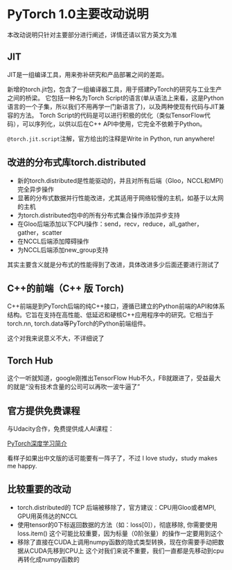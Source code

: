 # PyTorch 1.0主要改动说明
本改动说明只针对主要部分进行阐述，详情还请以官方英文为准

## JIT
JIT是一组编译工具，用来弥补研究和产品部署之间的差距。

新增的torch.jit包，包含了一组编译器工具，用于搭建PyTorch的研究与工业生产之间的桥梁。
它包括一种名为Torch Script的语言(单从语法上来看，这是Python语言的一个子集，所以我们不用再学一门新语言了)，以及两种使现有代码与JIT兼容的方法。
Torch Script的代码是可以进行积极的优化（类似TensorFlow代码），可以序列化，以供以后在C++ API中使用，它完全不依赖于Python。

`@torch.jit.script`注解，官方给出的注释是Write in Python, run anywhere!

## 改进的分布式库torch.distributed
- 新的torch.distributed是性能驱动的，并且对所有后端（Gloo，NCCL和MPI）完全异步操作
- 显著的分布式数据并行性能改进，尤其适用于网络较慢的主机，如基于以太网的主机
- 为torch.distributed包中的所有分布式集合操作添加异步支持
- 在Gloo后端添加以下CPU操作：send，recv，reduce，all_gather，gather，scatter
- 在NCCL后端添加障碍操作
- 为NCCL后端添加new_group支持

其实主要含义就是分布式的性能得到了改进，具体改进多少后面还要进行测试了

##  C++的前端（C++ 版 Torch)
C++前端是到PyTorch后端的纯C++接口，遵循已建立的Python前端的API和体系结构。它旨在支持在高性能、低延迟和硬核C++应用程序中的研究。它相当于torch.nn, torch.data等PyTorch的Python前端组件。

这个对我来说意义不大，不详细说了

## Torch Hub
这个一听就知道，google刚推出TensorFlow Hub不久，FB就跟进了，受益最大的就是“没有技术含量的公司可以再吹一波牛逼了”

## 官方提供免费课程
与Udacity合作，免费提供成人AI课程：

[PyTorch深度学习简介](https://cn.udacity.com/course/deep-learning-pytorch--ud188)

看样子如果出中文版的话可能要有一阵子了，不过 I love study，study makes me happy.


## 比较重要的改动

- torch.distributed的 TCP 后端被移除了，官方建议：CPU用Gloo或者MPI, GPU用英伟达的NCCL
- 使用tensor的0下标返回数据的方法（如：loss[0]），彻底移除, 你需要使用loss.item() 这个可能比较重要，因为标量（0阶张量）的操作一定要用到这个
- 移除了直接在CUDA上调用numpy函数的隐式类型转换，现在你需要手动把数据从CUDA先移到CPU上 这个对我们来说不重要，我们一直都是先移动到cpu再转化成numpy函数的